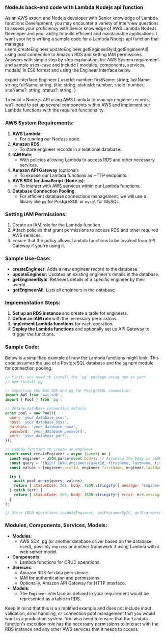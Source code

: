 ### NodeJs back-end code with Lambda Nodejs api function

As an AWS export and Nodejs developer with Senior knowledge of Lambda functions Development, you may encounter a variety of interview questions to assess your proficiency with Senior knowledge of AWS Lambda NodeJs Developer and your ability to build efficient and maintainable applications.  I want your help writing a sample code for a Lambda Nodejs api function that manages users[createEngineer,updateEngineer,getEngineerById,getEngineerAll] using pool connection to Amazon RDS and setting IAM permissions.  Answers with simple step by step explanation, list AWS System requirement and sample uses-case and include [ modules, components, services, models] in ES6 format and using the Engineer interface below


export interface Engineer {
    userId: number;
    firstName: string;
    lastName: string;
    fullName: string;
    title: string;
    statusId: number;
    siteId: number;
    siteName?: string;
    status?: string;
  }


To build a Node.js API using AWS Lambda to manage engineer records, we'll need to set up several components within AWS and implement our Lambda functions with the required functionality.

### AWS System Requirements:

1. **AWS Lambda**:
   - For running our Node.js code.
2. **Amazon RDS**:
   - To store engineer records in a relational database.
3. **IAM Role**:
   - With policies allowing Lambda to access RDS and other necessary services.
4. **Amazon API Gateway** (optional):
   - To expose our Lambda functions as HTTP endpoints.
5. **AWS SDK for JavaScript (Node.js)**:
   - To interact with AWS services within our Lambda functions.
6. **Database Connection Pooling**:
   - For efficient database connections management, we will use a library like `pg` for PostgreSQL or `mysql` for MySQL.

### Setting IAM Permissions:

1. Create an IAM role for the Lambda function.
2. Attach policies that grant permissions to access RDS and other required AWS services.
3. Ensure that the policy allows Lambda functions to be invoked from API Gateway if you're using it.

### Sample Use-Case:

- **createEngineer**: Adds a new engineer record to the database.
- **updateEngineer**: Updates an existing engineer's details in the database.
- **getEngineerById**: Retrieves details of a specific engineer by their userId.
- **getEngineerAll**: Lists all engineers in the database.

### Implementation Steps:

1. **Set up an RDS instance** and create a table for engineers.
2. **Define an IAM role** with the necessary permissions.
3. **Implement Lambda functions** for each operation.
4. **Deploy the Lambda functions** and optionally set up API Gateway to trigger the functions.

### Sample Code:

Below is a simplified example of how the Lambda functions might look. This code assumes the use of a PostgreSQL database and the `pg` npm module for connection pooling.

```javascript
// First, you need to install the `pg` package using npm or yarn
// npm install pg

// Importing the AWS SDK and pg for PostgreSQL connection
import AWS from 'aws-sdk';
import { Pool } from 'pg';

// Define database connection details
const pool = new Pool({
  user: 'your_database_user',
  host: 'your_database_host',
  database: 'your_database_name',
  password: 'your_database_password',
  port: 'your_database_port',
});

// Lambda function to create an engineer
export const createEngineer = async (event) => {
  const engineer = JSON.parse(event.body); // Assuming the body is JSON
  const query = 'INSERT INTO engineers(userId, firstName, lastName, title, statusId, siteId) VALUES($1, $2, $3, $4, $5, $6)';
  const values = [engineer.userId, engineer.firstName, engineer.lastName, engineer.title, engineer.statusId, engineer.siteId];

  try {
    await pool.query(query, values);
    return { statusCode: 201, body: JSON.stringify({ message: 'Engineer created' }) };
  } catch (err) {
    return { statusCode: 500, body: JSON.stringify({ error: err.message }) };
  }
};

// Other CRUD operations (updateEngineer, getEngineerById, getEngineerAll) will be implemented similarly.
```

### Modules, Components, Services, Models:

- **Modules**:
  - AWS SDK, pg (or another database driver based on the database used), possibly `express` or another framework if using Lambda with a web server model.
- **Components**:
  - Lambda functions for CRUD operations.
- **Services**:
  - Amazon RDS for data persistence.
  - IAM for authentication and permissions.
  - Optionally, Amazon API Gateway for HTTP interface.
- **Models**:
  - The `Engineer` interface as defined in your requirement would be represented as a table in RDS.

Keep in mind that this is a simplified example and does not include input validation, error handling, or connection pool management that you would want in a production system. You also need to ensure that the Lambda function's execution role has the necessary permissions to interact with the RDS instance and any other AWS services that it needs to access.